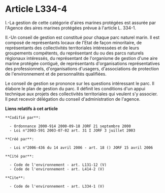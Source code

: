 # Article L334-4

I.-La gestion de cette catégorie d'aires marines protégées est assurée par l'Agence des aires marines protégées prévue à
l'article L. 334-1. 

II.-Un conseil de gestion est constitué pour chaque parc naturel marin. Il est composé de représentants locaux de l'Etat de
façon minoritaire, de représentants des collectivités territoriales intéressées et de leurs groupements compétents, du
représentant du ou des parcs naturels régionaux intéressés, du représentant de l'organisme de gestion d'une aire marine
protégée contiguë, de représentants d'organisations représentatives des professionnels, d'organisations d'usagers,
d'associations de protection de l'environnement et de personnalités qualifiées. 

Le conseil de gestion se prononce sur les questions intéressant le parc. Il élabore le plan de gestion du parc. Il définit
les conditions d'un appui technique aux projets des collectivités territoriales qui veulent s'y associer. Il peut recevoir
délégation du conseil d'administration de l'agence.

**Liens relatifs à cet article**

	**Codifié par**:

	  - Ordonnance 2000-914 2000-09-18 JORF 21 septembre 2000
	  - Loi n°2003-591 2003-07-02 art. 31 I JORF 3 juillet 2003

	**Créé par**:

	  - Loi n°2006-436 du 14 avril 2006 - art. 18 () JORF 15 avril 2006

	**Cité par**:

	  - Code de l'environnement - art. L131-12 (V)
	  - Code de l'environnement - art. L414-2 (V)

	**Cite**:

	  - Code de l'environnement - art. L334-1 (V)
